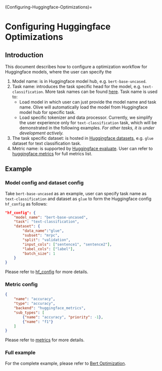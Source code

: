(Configuring-Huggingface-Optimizations)=

# Configuring Huggingface Optimizations


## Introduction
This document describes how to configure a optimization workflow for Huggingface models, where the user can specify the
1. Model name: is in Huggingface model hub, e.g. `bert-base-uncased`.
2. Task name: introduces the task specific head for the model, e.g. `text-classification`. More task names can be found [here](https://huggingface.co/tasks). Task name is used to:
    - Load model in which user can just provide the model name and task name. Olive will automatically load the model from Huggingface model hub for specific task.
    - Load specific tokenizer and data processor. Currently, we simplify the user experience only for `text-classification` task, which will be demonstrated in the following examples. *For other tasks, it is under development actively.*
3. The task specific dataset: is hosted in [Huggingface datasets](https://huggingface.co/datasets), e.g. `glue` dataset for text classification task.
4. Metric name: is supported by [Huggingface evaluate](https://huggingface.co/docs/evaluate/index). User can refer to [huggingface metrics](https://huggingface.co/metrics) for full metrics list.

## Example

### Model config and dataset config
Take `bert-base-uncased` as an example, user can specify task name as `text-classification` and dataset as `glue` to form the Huggingface config `hf_config` as follows:
```json
"hf_config": {
    "model_name": "bert-base-uncased",
    "task": "text-classification",
    "dataset": {
        "data_name":"glue",
        "subset": "mrpc",
        "split": "validation",
        "input_cols": ["sentence1", "sentence2"],
        "label_cols": ["label"],
        "batch_size": 1
    }
}
```
Please refer to [hf_config](../overview/options.md#hf_config) for more details.

### Metric config
```json
{
    "name": "accuracy",
    "type": "accuracy",
    "backend": "huggingface_metrics",
    "sub_types": [
        {"name": "accuracy", "priority": -1},
        {"name": "f1"}
    ]
}
```
Please refer to [metrics](../overview/options.md#metrics) for more details.

### Full example
For the complete example, please refer to [Bert Optimization](https://github.com/microsoft/Olive/tree/main/examples/bert#bert-optimization).
